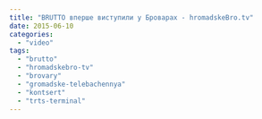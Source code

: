 ```yaml
---
title: "BRUTTO вперше виступили у Броварах - hromadskeBro.tv"
date: 2015-06-10
categories: 
  - "video"
tags: 
  - "brutto"
  - "hromadskebro-tv"
  - "brovary"
  - "gromadske-telebachennya"
  - "kontsert"
  - "trts-terminal"
---
```



